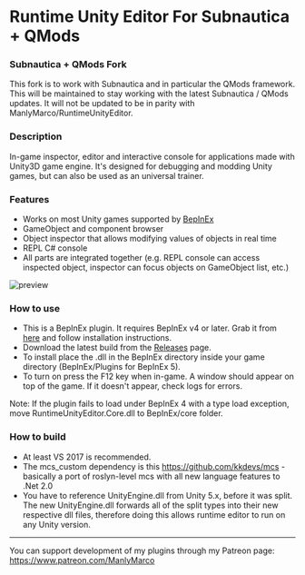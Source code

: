 # Runtime Unity Editor For Subnautica + QMods

### Subnautica + QMods Fork
This fork is to work with Subnautica and in particular the QMods framework. This will be maintained to stay working with the latest Subnautica / QMods updates. It will not be updated to be in parity with ManlyMarco/RuntimeUnityEditor.

### Description
In-game inspector, editor and interactive console for applications made with Unity3D game engine. It's designed for debugging and modding Unity games, but can also be used as an universal trainer.

### Features
- Works on most Unity games supported by [BepInEx](https://github.com/BepInEx/BepInEx)
- GameObject and component browser
- Object inspector that allows modifying values of objects in real time
- REPL C# console
- All parts are integrated together (e.g. REPL console can access inspected object, inspector can focus objects on GameObject list, etc.)

![preview](https://user-images.githubusercontent.com/39247311/64476158-ce1a4c00-d18b-11e9-97d6-084452cdbf0a.PNG)

### How to use
- This is a BepInEx plugin. It requires BepInEx v4 or later. Grab it from [here](https://github.com/BepInEx/BepInEx
) and follow installation instructions.
- Download the latest build from the [Releases](https://github.com/ManlyMarco/RuntimeUnityEditor/releases) page.
- To install place the .dll in the BepInEx directory inside your game directory (BepInEx/Plugins for BepInEx 5).
- To turn on press the F12 key when in-game. A window should appear on top of the game. If it doesn't appear, check logs for errors.

Note: If the plugin fails to load under BepInEx 4 with a type load exception, move RuntimeUnityEditor.Core.dll to BepInEx/core folder.

### How to build
- At least VS 2017 is recommended.
- The mcs_custom dependency is this https://github.com/kkdevs/mcs - basically a port of roslyn-level mcs with all new language features to .Net 2.0
- You have to reference UnityEngine.dll from Unity 5.x, before it was split. The new UnityEngine.dll forwards all of the split types into their new respective dll files, therefore doing this allows runtime editor to run on any Unity version.

---

You can support development of my plugins through my Patreon page: https://www.patreon.com/ManlyMarco
